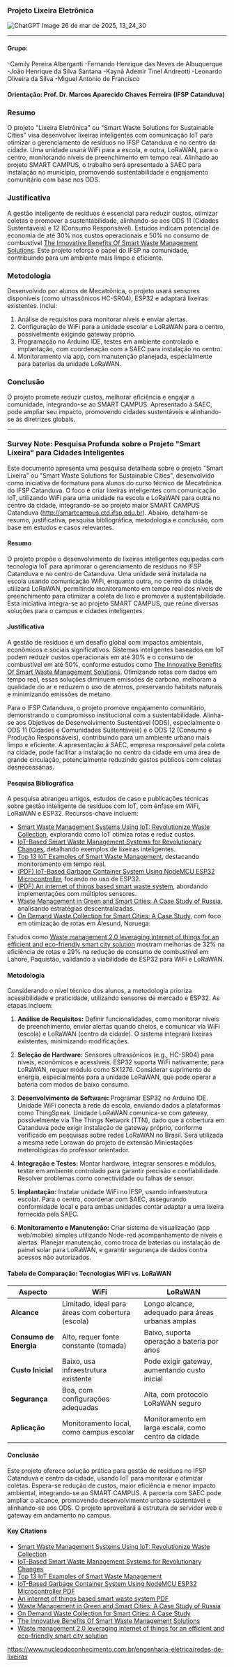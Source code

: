 ### Projeto Lixeira Eletrônica

![ChatGPT Image 26 de mar  de 2025, 13_24_30](https://github.com/user-attachments/assets/570abaef-f57d-4a25-9041-e005449d5d14)


---
#### Grupo:

 -Camily Pereira Alberganti
 -Fernando Henrique das Neves de Albuquerque
 -João Henrique da Silva Santana
 -Kaynã Ademir Tinel Andreotti
 -Leonardo Oliveira da Silva
 -Miguel Antonio de Francisco
 
#### Orientação:  Prof. Dr. Marcos Aparecido Chaves Ferreira (IFSP Catanduva)

### Resumo
O projeto "Lixeira Eletrônica" ou "Smart Waste Solutions for Sustainable Cities" visa desenvolver lixeiras inteligentes com comunicação IoT para otimizar o gerenciamento de resíduos no IFSP Catanduva e no centro da cidade. Uma unidade usará WiFi para a escola, e outra, LoRaWAN, para o centro, monitorando níveis de preenchimento em tempo real. Alinhado ao projeto SMART CAMPUS, o trabalho será apresentado à SAEC para instalação no município, promovendo sustentabilidade e engajamento comunitário com base nos ODS.

### Justificativa
A gestão inteligente de resíduos é essencial para reduzir custos, otimizar coletas e promover a sustentabilidade, alinhando-se aos ODS 11 (Cidades Sustentáveis) e 12 (Consumo Responsável). Estudos indicam potencial de economia de até 30% nos custos operacionais e 50% no consumo de combustível [The Innovative Benefits Of Smart Waste Management Solutions](https://www.korewireless.com/news/benefits-of-smart-waste-management). Este projeto reforça o papel do IFSP na comunidade, contribuindo para um ambiente mais limpo e eficiente.

### Metodologia
Desenvolvido por alunos de Mecatrônica, o projeto usará sensores disponíveis (como ultrassônicos HC-SR04), ESP32 e adaptará lixeiras existentes. Inclui:  
1. Análise de requisitos para monitorar níveis e enviar alertas.  
2. Configuração de WiFi para a unidade escolar e LoRaWAN para o centro, possivelmente exigindo gateway próprio.  
3. Programação no Arduino IDE, testes em ambiente controlado e implantação, com coordenação com a SAEC para instalação no centro.  
4. Monitoramento via app, com manutenção planejada, especialmente para baterias da unidade LoRaWAN.

### Conclusão
O projeto promete reduzir custos, melhorar eficiência e engajar a comunidade, integrando-se ao SMART CAMPUS. Apresentado à SAEC, pode ampliar seu impacto, promovendo cidades sustentáveis e alinhando-se às diretrizes globais.

---

### Survey Note: Pesquisa Profunda sobre o Projeto "Smart Lixeira" para Cidades Inteligentes

Este documento apresenta uma pesquisa detalhada sobre o projeto "Smart Lixeira" ou "Smart Waste Solutions for Sustainable Cities", desenvolvido como iniciativa de formatura para alunos do curso técnico de Mecatrônica do IFSP Catanduva. O foco é criar lixeiras inteligentes com comunicação IoT, utilizando WiFi para uma unidade na escola e LoRaWAN para outra no centro da cidade, integrando-se ao projeto maior SMART CAMPUS Catanduva (http://smartcampus.ctd.ifsp.edu.br). Abaixo, detalham-se resumo, justificativa, pesquisa bibliográfica, metodologia e conclusão, com base em estudos e casos relevantes.

#### Resumo
O projeto propõe o desenvolvimento de lixeiras inteligentes equipadas com tecnologia IoT para aprimorar o gerenciamento de resíduos no IFSP Catanduva e no centro de Catanduva. Uma unidade será instalada na escola usando comunicação WiFi, enquanto outra, no centro da cidade, utilizará LoRaWAN, permitindo monitoramento em tempo real dos níveis de preenchimento para otimizar a coleta de lixo e promover a sustentabilidade. Esta iniciativa integra-se ao projeto SMART CAMPUS, que reúne diversas soluções para o campus e cidades inteligentes.

#### Justificativa
A gestão de resíduos é um desafio global com impactos ambientais, econômicos e sociais significativos. Sistemas inteligentes baseados em IoT podem reduzir custos operacionais em até 30% e o consumo de combustível em até 50%, conforme estudos como [The Innovative Benefits Of Smart Waste Management Solutions](https://www.korewireless.com/news/benefits-of-smart-waste-management). Otimizando rotas com dados em tempo real, essas soluções diminuem emissões de carbono, melhoram a qualidade do ar e reduzem o uso de aterros, preservando habitats naturais e minimizando emissões de metano.

Para o IFSP Catanduva, o projeto promove engajamento comunitário, demonstrando o compromisso institucional com a sustentabilidade. Alinha-se aos Objetivos de Desenvolvimento Sustentável (ODS), especialmente o ODS 11 (Cidades e Comunidades Sustentáveis) e o ODS 12 (Consumo e Produção Responsáveis), contribuindo para um ambiente urbano mais limpo e eficiente. A apresentação à SAEC, empresa responsável pela coleta na cidade, pode facilitar a instalação no centro da cidade em uma área de grande circulação, potencialmente reduzindo gastos públicos com coletas desnecessárias.

#### Pesquisa Bibliográfica
A pesquisa abrangeu artigos, estudos de caso e publicações técnicas sobre gestão inteligente de resíduos com IoT, com ênfase em WiFi, LoRaWAN e ESP32. Recursos-chave incluem:

- [Smart Waste Management Systems Using IoT: Revolutionize Waste Collection](https://bridgera.com/iot-based-smart-waste-management-system/), explorando como IoT otimiza rotas e reduz custos.
- [IoT-Based Smart Waste Management Systems for Revolutionary Changes](https://evreka.co/blog/iot-based-smart-waste-management-systems/), detalhando exemplos de lixeiras inteligentes.
- [Top 13 IoT Examples of Smart Waste Management](https://freeeway.com/top-13-iot-examples-of-smart-waste-management/), destacando monitoramento em tempo real.
- [(PDF) IoT-Based Garbage Container System Using NodeMCU ESP32 Microcontroller](https://www.researchgate.net/publication/365721127_IoT-Based_Garbage_Container_System_Using_NodeMCU_ESP32_Microcontroller), focando no uso de ESP32.
- [(PDF) An internet of things based smart waste system](https://www.researchgate.net/publication/352031168_An_internet_of_things_based_smart_waste_system), abordando implementações com múltiplos sensores.
- [Waste Management in Green and Smart Cities: A Case Study of Russia](https://www.mdpi.com/2071-1050/12/1/94), analisando estratégias descentralizadas.
- [On Demand Waste Collection for Smart Cities: A Case Study](https://www.researchgate.net/publication/363490421_On_Demand_Waste_Collection_for_Smart_Cities_A_Case_Study), com foco em otimização de rotas em Ålesund, Noruega.

Estudos como [Waste management 2.0 leveraging internet of things for an efficient and eco-friendly smart city solution](https://pmc.ncbi.nlm.nih.gov/articles/PMC11290616/) mostram melhorias de 32% na eficiência de rotas e 29% na redução de consumo de combustível em Lahore, Paquistão, validando a viabilidade de ESP32 para WiFi e LoRaWAN.

#### Metodologia
Considerando o nível técnico dos alunos, a metodologia prioriza acessibilidade e praticidade, utilizando sensores de mercado e ESP32. As etapas incluem:

1. **Análise de Requisitos:** Definir funcionalidades, como monitorar níveis de preenchimento, enviar alertas quando cheios, e comunicar via WiFi (escola) e LoRaWAN (centro da cidade). O sistema integrará lixeiras existentes, minimizando modificações.

2. **Seleção de Hardware:** Sensores ultrassônicos (e.g., HC-SR04) para níveis, econômicos e acessíveis. ESP32 suporta WiFi nativamente; para LoRaWAN, requer módulo como SX1276. Considerar suprimento de energia, especialmente para a unidade LoRaWAN, que pode operar a bateria com modos de baixo consumo.

3. **Desenvolvimento de Software:** Programar ESP32 no Arduino IDE. Unidade WiFi conecta à rede da escola, enviando dados a plataformas como ThingSpeak. Unidade LoRaWAN comunica-se com gateway, possivelmente via The Things Network (TTN), dado que a cobertura em Catanduva pode exigir instalação de gateway próprio, conforme verificado em pesquisas sobre redes LoRaWAN no Brasil. Será utilizada a mesma rede Lorawan do projeto de extensão Miniestações meterológicas do professor orientador.

4. **Integração e Testes:** Montar hardware, integrar sensores e módulos, testar em ambiente controlado para garantir precisão e confiabilidade. Resolver problemas como conectividade ou falhas de sensor.

5. **Implantação:** Instalar unidade WiFi no IFSP, usando infraestrutura escolar. Para o centro, coordenar com SAEC, assegurando conformidade local e para ambas unidades contar adaptar a uma lixeira fornecida pela SAEC.

6. **Monitoramento e Manutenção:** Criar sistema de visualização (app web/mobile) simples utilizando Node-red acompanhamento de níveis e alertas. Planejar manutenção, como troca de baterias ou instalação de painel solar para LoRaWAN, e garantir segurança de dados contra acessos não autorizados.

#### Tabela de Comparação: Tecnologias WiFi vs. LoRaWAN

| **Aspecto**            | **WiFi**                                      | **LoRaWAN**                                   |
|-------------------------|-----------------------------------------------|-----------------------------------------------|
| **Alcance**            | Limitado, ideal para áreas com cobertura (escola) | Longo alcance, adequado para áreas urbanas amplas |
| **Consumo de Energia** | Alto, requer fonte constante (tomada)         | Baixo, suporta operação a bateria por anos    |
| **Custo Inicial**      | Baixo, usa infraestrutura existente           | Pode exigir gateway, aumentando custo inicial |
| **Segurança**          | Boa, com configurações adequadas              | Alta, com protocolo LoRaWAN seguro            |
| **Aplicação**          | Monitoramento local, como campus escolar      | Monitoramento em larga escala, como centro da cidade |

#### Conclusão
Este projeto oferece solução prática para gestão de resíduos no IFSP Catanduva e centro da cidade, usando IoT para monitorar e otimizar coletas. Espera-se redução de custos, maior eficiência e menor impacto ambiental, integrando-se ao SMART CAMPUS. A parceria com SAEC pode ampliar o alcance, promovendo desenvolvimento urbano sustentável e alinhando-se aos ODS. O projeto aproveitará a estrutura de servidor web e gateway em andamento no campus.

#### Key Citations
- [Smart Waste Management Systems Using IoT: Revolutionize Waste Collection](https://bridgera.com/iot-based-smart-waste-management-system/)
- [IoT-Based Smart Waste Management Systems for Revolutionary Changes](https://evreka.co/blog/iot-based-smart-waste-management-systems/)
- [Top 13 IoT Examples of Smart Waste Management](https://freeeway.com/top-13-iot-examples-of-smart-waste-management/)
- [IoT-Based Garbage Container System Using NodeMCU ESP32 Microcontroller PDF](https://www.researchgate.net/publication/365721127_IoT-Based_Garbage_Container_System_Using_NodeMCU_ESP32_Microcontroller)
- [An internet of things based smart waste system PDF](https://www.researchgate.net/publication/352031168_An_internet_of_things_based_smart_waste_system)
- [Waste Management in Green and Smart Cities: A Case Study of Russia](https://www.mdpi.com/2071-1050/12/1/94)
- [On Demand Waste Collection for Smart Cities: A Case Study](https://www.researchgate.net/publication/363490421_On_Demand_Waste_Collection_for_Smart_Cities_A_Case_Study)
- [The Innovative Benefits Of Smart Waste Management Solutions](https://www.korewireless.com/news/benefits-of-smart-waste-management)
- [Waste management 2.0 leveraging internet of things for an efficient and eco-friendly smart city solution](https://pmc.ncbi.nlm.nih.gov/articles/PMC11290616/)


https://www.nucleodoconhecimento.com.br/engenharia-eletrica/redes-de-lixeiras

